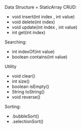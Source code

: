 Data Structure = StaticArray
CRUD:
- void insert(int index , int value)
- void delete(int index)
- void update(int index , int value)
- int get(int index)

Searching:
- int indexOf(int value)
- boolean contains(int value)

Utility
- void clear()
- int size()
- boolean isEmpty()
- String toString()
- void reverse()

Sorting:
- .bubbleSort()
- .selectionSort()
